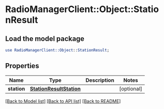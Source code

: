 # RadioManagerClient::Object::StationResult

## Load the model package
```perl
use RadioManagerClient::Object::StationResult;
```

## Properties
Name | Type | Description | Notes
------------ | ------------- | ------------- | -------------
**station** | [**StationResultStation**](StationResultStation.md) |  | [optional] 

[[Back to Model list]](../README.md#documentation-for-models) [[Back to API list]](../README.md#documentation-for-api-endpoints) [[Back to README]](../README.md)


